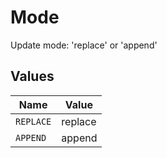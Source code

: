 # Mode

Update mode: 'replace' or 'append'


## Values

| Name      | Value     |
| --------- | --------- |
| `REPLACE` | replace   |
| `APPEND`  | append    |